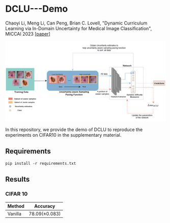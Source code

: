 # DCLU---Demo
Chaoyi Li, Meng Li, Can Peng, Brian C. Lovell, "Dynamic Curriculum Learning via In-Domain Uncertainty for Medical Image Classification", MICCAI 2023 [[paper]](https://link.springer.com/chapter/10.1007/978-3-031-43904-9_72)

![image](./DCLU_framework.png)

In this repository, we provide the demo of DCLU to reproduce the experiments on CIFAR10 in the supplementary material.

## Requirements
```
pip install -r requirements.txt
```

## Results
### CIFAR 10
|**Method**|**Accuracy**|
|----------|------------|
|Vanilla|$78.09(± 0.083)$|
